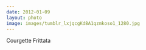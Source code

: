 ```yaml
---
date: 2012-01-09
layout: photo
image: images/tumblr_lxjqcgKd8A1qzmkoso1_1280.jpg
---
```


Courgette Frittata
